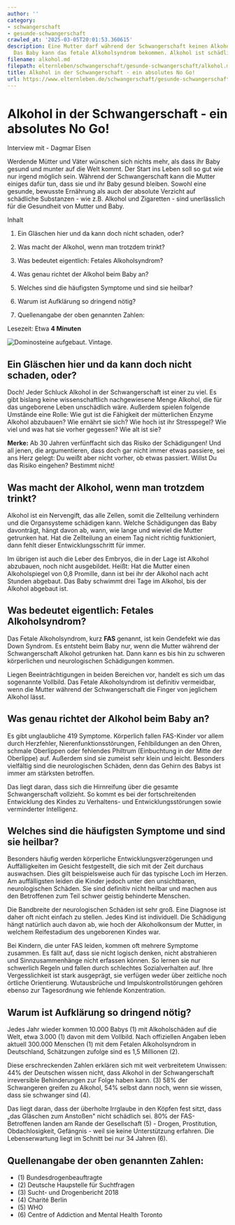 ```yaml
---
author: ''
category:
- schwangerschaft
- gesunde-schwangerschaft
crawled_at: '2025-03-05T20:01:53.360615'
description: Eine Mutter darf während der Schwangerschaft keinen Alkohol trinken.
  Das Baby kann das fetale Alkoholsyndrom bekommen. Alkohol ist schädlich.
filename: alkohol.md
filepath: elternleben/schwangerschaft/gesunde-schwangerschaft/alkohol.md
title: Alkohol in der Schwangerschaft - ein absolutes No Go!
url: https://www.elternleben.de/schwangerschaft/gesunde-schwangerschaft/alkohol/
---
```


#  Alkohol in der Schwangerschaft - ein absolutes No Go!

Interview mit - Dagmar Elsen

Werdende Mütter und Väter wünschen sich nichts mehr, als dass ihr Baby gesund
und munter auf die Welt kommt. Der Start ins Leben soll so gut wie nur irgend
möglich sein. Während der Schwangerschaft kann die Mutter einiges dafür tun,
dass sie und ihr Baby gesund bleiben. Sowohl eine gesunde, bewusste Ernährung
als auch der absolute Verzicht auf schädliche Substanzen - wie z.B. Alkohol
und Zigaretten - sind unerlässlich für die Gesundheit von Mutter und Baby.

Inhalt

1. Ein Gläschen hier und da kann doch nicht schaden, oder?

2. Was macht der Alkohol, wenn man trotzdem trinkt?

3. Was bedeutet eigentlich: Fetales Alkoholsyndrom?

4. Was genau richtet der Alkohol beim Baby an?

5. Welches sind die häufigsten Symptome und sind sie heilbar?

6. Warum ist Aufklärung so dringend nötig?

7. Quellenangabe der oben genannten Zahlen:

Lesezeit: Etwa **4 Minuten**

![Dominosteine aufgebaut.
Vintage.](/fileadmin/_processed_/8/4/csm_Interview_mit_Dagmar_Elsen_Alkohol_in_der_Schwangerschaft_ein_absolutes_No_Go_f898628420.jpg)



##  Ein Gläschen hier und da kann doch nicht schaden, oder?

Doch! Jeder Schluck Alkohol in der Schwangerschaft ist einer zu viel. Es gibt
bislang keine wissenschaftlich nachgewiesene Menge Alkohol, die für das
ungeborene Leben unschädlich wäre. Außerdem spielen folgende Umstände eine
Rolle: Wie gut ist die Fähigkeit der mütterlichen Enzyme Alkohol abzubauen?
Wie ernährt sie sich? Wie hoch ist ihr Stresspegel? Wie viel und was hat sie
vorher gegessen? Wie alt ist sie?  
  
**Merke:** Ab 30 Jahren verfünffacht sich das Risiko der Schädigungen! Und all
jenen, die argumentieren, dass doch gar nicht immer etwas passiere, sei ans
Herz gelegt: Du weißt aber nicht vorher, ob etwas passiert. Willst Du das
Risiko eingehen? Bestimmt nicht!



##  Was macht der Alkohol, wenn man trotzdem trinkt?

Alkohol ist ein Nervengift, das alle Zellen, somit die Zellteilung verhindern
und die Organsysteme schädigen kann. Welche Schädigungen das Baby davonträgt,
hängt davon ab, wann, wie lange und wieviel die Mutter getrunken hat. Hat die
Zellteilung an einem Tag nicht richtig funktioniert, dann fehlt dieser
Entwicklungsschritt für immer.  
  
Im übrigen ist auch die Leber des Embryos, die in der Lage ist Alkohol
abzubauen, noch nicht ausgebildet. Heißt: Hat die Mutter einen Alkoholspiegel
von 0,8 Promille, dann ist bei ihr der Alkohol nach acht Stunden abgebaut. Das
Baby schwimmt drei Tage im Alkohol, bis der Alkohol abgebaut ist.



##  Was bedeutet eigentlich: Fetales Alkoholsyndrom?

Das Fetale Alkoholsyndrom, kurz **FAS** genannt, ist kein Gendefekt wie das
Down Syndrom. Es entsteht beim Baby nur, wenn die Mutter während der
Schwangerschaft Alkohol getrunken hat. Dann kann es bis hin zu schweren
körperlichen und neurologischen Schädigungen kommen.  
  
Liegen Beeinträchtigungen in beiden Bereichen vor, handelt es sich um das
sogenannte Vollbild. Das Fetale Alkoholsyndrom ist definitiv vermeidbar, wenn
die Mutter während der Schwangerschaft die Finger von jeglichem Alkohol lässt.



##  Was genau richtet der Alkohol beim Baby an?

Es gibt unglaubliche 419 Symptome. Körperlich fallen FAS-Kinder vor allem
durch Herzfehler, Nierenfunktionsstörungen, Fehlbildungen an den Ohren,
schmale Oberlippen oder fehlendes Philtrum (Einbuchtung in der Mitte der
Oberlippe) auf. Außerdem sind sie zumeist sehr klein und leicht. Besonders
vielfältig sind die neurologischen Schäden, denn das Gehirn des Babys ist
immer am stärksten betroffen.  
  
Das liegt daran, dass sich die Hirnreifung über die gesamte Schwangerschaft
vollzieht. So kommt es bei der fortschreitenden Entwicklung des Kindes zu
Verhaltens- und Entwicklungsstörungen sowie verminderter Intelligenz.



##  Welches sind die häufigsten Symptome und sind sie heilbar?

Besonders häufig werden körperliche Entwicklungsverzögerungen und
Auffälligkeiten im Gesicht festgestellt, die sich mit der Zeit durchaus
auswachsen. Dies gilt beispielsweise auch für das typische Loch im Herzen. Am
auffälligsten leiden die Kinder jedoch unter den unsichtbaren, neurologischen
Schäden. Sie sind definitiv nicht heilbar und machen aus den Betroffenen zum
Teil schwer geistig behinderte Menschen.  
  
Die Bandbreite der neurologischen Schäden ist sehr groß. Eine Diagnose ist
daher oft nicht einfach zu stellen. Jedes Kind ist individuell. Die Schädigung
hängt natürlich auch davon ab, wie hoch der Alkoholkonsum der Mutter, in
welchem Reifestadium des ungeborenen Kindes war.  
  
Bei Kindern, die unter FAS leiden, kommen oft mehrere Symptome zusammen. Es
fällt auf, dass sie nicht logisch denken, nicht abstrahieren und
Sinnzusammenhänge nicht erfassen können. So lernen sie nur schwerlich Regeln
und fallen durch schlechtes Sozialverhalten auf. Ihre Vergesslichkeit ist
stark ausgeprägt, sie verfügen weder über zeitliche noch örtliche
Orientierung. Wutausbrüche und Impulskontrollstörungen gehören ebenso zur
Tagesordnung wie fehlende Konzentration.



##  Warum ist Aufklärung so dringend nötig?

Jedes Jahr wieder kommen 10.000 Babys (1) mit Alkoholschäden auf die Welt,
etwa 3.000 (1) davon mit dem Vollbild. Nach offiziellen Angaben leben aktuell
300.000 Menschen (1) mit dem Fetalen Alkoholsyndrom in Deutschland,
Schätzungen zufolge sind es 1,5 Millionen (2).  
  
Diese erschreckenden Zahlen erklären sich mit weit verbreitetem Unwissen: 44%
der Deutschen wissen nicht, dass Alkohol in der Schwangerschaft irreversible
Behinderungen zur Folge haben kann. (3) 58% der Schwangeren greifen zu
Alkohol, 54% selbst dann noch, wenn sie wissen, dass sie schwanger sind (4).  
  
Das liegt daran, dass der überholte Irrglaube in den Köpfen fest sitzt, dass
„das Gläschen zum Anstoßen" nicht schädlich sei. 80% der FAS-Betroffenen
landen am Rande der Gesellschaft (5) - Drogen, Prostitution, Obdachlosigkeit,
Gefängnis - weil sie keine Unterstützung erfahren. Die Lebenserwartung liegt
im Schnitt bei nur 34 Jahren (6).

##  Quellenangabe der oben genannten Zahlen:

  * (1) Bundesdrogenbeauftragte
  * (2) Deutsche Haupstelle für Suchtfragen
  * (3) Sucht- und Drogenbericht 2018
  * (4) Charité Berlin
  * (5) WHO
  * (6) Centre of Addiction and Mental Health Toronto

